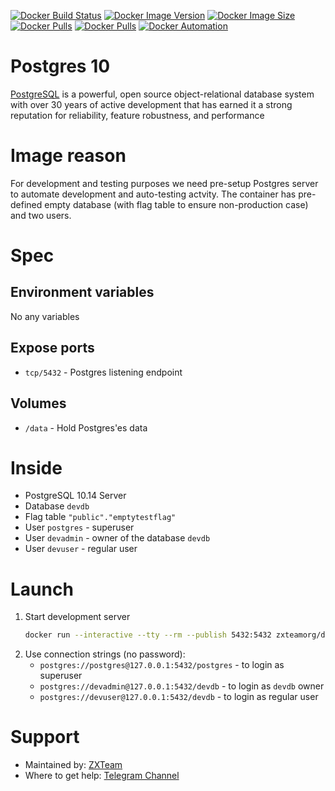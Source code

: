 [![Docker Build Status](https://img.shields.io/docker/cloud/build/zxteamorg/devel.postgres-10?label=Build%20Status)](https://hub.docker.com/r/zxteamorg/devel.postgres-10/builds)
[![Docker Image Version](https://img.shields.io/docker/v/zxteamorg/devel.postgres-10?sort=date&label=Version)](https://hub.docker.com/r/zxteamorg/devel.postgres-10/tags)
[![Docker Image Size](https://img.shields.io/docker/image-size/zxteamorg/devel.postgres-10?label=Image%20Size)](https://hub.docker.com/r/zxteamorg/devel.postgres-10/tags)
[![Docker Pulls](https://img.shields.io/docker/pulls/zxteamorg/devel.postgres-10?label=Pulls)](https://hub.docker.com/r/zxteamorg/devel.postgres-10)
[![Docker Pulls](https://img.shields.io/docker/stars/zxteamorg/devel.postgres-10?label=Docker%20Stars)](https://hub.docker.com/r/zxteamorg/devel.postgres-10)
[![Docker Automation](https://img.shields.io/docker/cloud/automated/zxteamorg/devel.postgres-10?label=Docker%20Automation)](https://hub.docker.com/r/zxteamorg/devel.postgres-10/builds)

# Postgres 10

[PostgreSQL](https://www.postgresql.org/) is a powerful, open source object-relational database system with over 30 years of active development that has earned it a strong reputation for reliability, feature robustness, and performance

# Image reason

For development and testing purposes we need pre-setup Postgres server to automate development and auto-testing actvity. The container has pre-defined empty database (with flag table to ensure non-production case) and two users.

# Spec

## Environment variables

No any variables

## Expose ports

* `tcp/5432` - Postgres listening endpoint

## Volumes

* `/data` - Hold Postgres'es data

# Inside

* PostgreSQL 10.14 Server
* Database `devdb`
* Flag table `"public"."emptytestflag"`
* User `postgres` - superuser
* User `devadmin` - owner of the database `devdb`
* User `devuser` - regular user

# Launch
1. Start development server
	```bash
	docker run --interactive --tty --rm --publish 5432:5432 zxteamorg/devel.postgres-10
	```
1. Use connection strings (no password):
	* `postgres://postgres@127.0.0.1:5432/postgres` - to login as superuser
	* `postgres://devadmin@127.0.0.1:5432/devdb` - to login as `devdb` owner
	* `postgres://devuser@127.0.0.1:5432/devdb` - to login as regular user

# Support

* Maintained by: [ZXTeam](https://zxteam.org)
* Where to get help: [Telegram Channel](https://t.me/zxteamorg)
